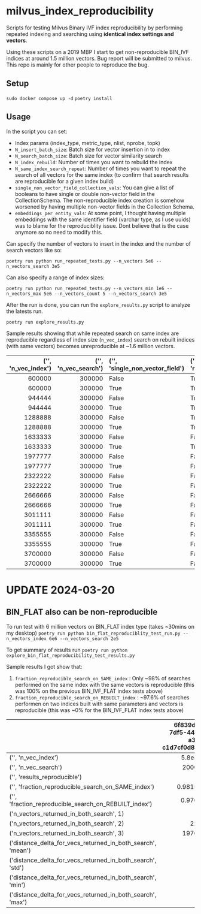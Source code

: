 # milvus_index_reproducibility
Scripts for testing Milvus Binary IVF index reproducibility by performing repeated indexing and searching using **identical index settings and vectors**.

Using these scripts on a 2019 MBP I start to get non-reproducible BIN_IVF indices at around 1.5 million vectors. Bug report will be submitted to milvus. This repo is mainly for other people to reproduce the bug.

## Setup
`sudo docker compose up -d`
`poetry install`

## Usage

In the script you can set:
* Index params (index_type, metric_type, nlist, nprobe, topk)
* `N_insert_batch_size`: Batch size for vector insertion in to index
* `N_search_batch_size`: Batch size for vector similarity search
* `N_index_rebuild`: Number of times you want to rebuild the index
* `N_same_index_search_repeat`: Number of times you want to repeat the search of all vectors for the same index (to confirm that search results are reproducible for a given index build)
* `single_non_vector_field_collection_vals`: You can give a list of booleans to have single or double non-vector field in the CollectionSchema. The non-reproducible index creation is somehow worsened by having multiple non-vector fields in the Collection Schema.
* `embeddings_per_entity_vals`: At some point, I thought having multiple embeddings with the same identifier field (varchar type, as I use uuids) was to blame for the reproduciblity issue. Dont believe that is the case anymore so no need to modify this.


Can specify the number of vectors to insert in the index and the number of search vectors like so:

`poetry run python run_repeated_tests.py --n_vectors 5e6 --n_vectors_search 3e5`

Can also specify a range of index sizes:

`poetry run python run_repeated_tests.py --n_vectors_min 1e6 --n_vectors_max 5e6 --n_vectors_count 5 --n_vectors_search 3e5`

After the run is done, you can run the `explore_results.py` script to analyze the latests run.

`poetry run explore_results.py`

Sample results showing that while repeated search on same index are reproducible regardless of index size (`n_vec_index`) search on rebuilt indices (with same vectors) becomes unreproducible at ~1.6 million vectors.

|   ('', 'n_vec_index') |   ('', 'n_vec_search') | ('', 'single_non_vector_field')   | ('', 'results_reproducible')   |   ('', 'fraction_reproducible_search_on_SAME_index') |   ('', 'fraction_reproducible_search_on_REBUILT_index') |   ('n_vectors_returned_in_both_search', 0) |   ('n_vectors_returned_in_both_search', 1) |   ('n_vectors_returned_in_both_search', 2) |   ('n_vectors_returned_in_both_search', 3) |
|----------------------:|-----------------------:|:----------------------------------|:-------------------------------|-----------------------------------------------------:|--------------------------------------------------------:|-------------------------------------------:|-------------------------------------------:|-------------------------------------------:|-------------------------------------------:|
|                600000 |                 300000 | False                             | True                           |                                                    1 |                                             1           |                                        nan |                                        nan |                                        nan |                                     300000 |
|                600000 |                 300000 | True                              | True                           |                                                    1 |                                             1           |                                        nan |                                        nan |                                        nan |                                     300000 |
|                944444 |                 300000 | False                             | True                           |                                                    1 |                                             1           |                                        nan |                                        nan |                                        nan |                                     300000 |
|                944444 |                 300000 | True                              | True                           |                                                    1 |                                             1           |                                        nan |                                        nan |                                        nan |                                     300000 |
|               1288888 |                 300000 | False                             | True                           |                                                    1 |                                             1           |                                        nan |                                        nan |                                        nan |                                     300000 |
|               1288888 |                 300000 | True                              | True                           |                                                    1 |                                             1           |                                        nan |                                        nan |                                        nan |                                     300000 |
|               1633333 |                 300000 | False                             | False                          |                                                    1 |                                             0.000186667 |                                     245109 |                                      51618 |                                       3215 |                                         58 |
|               1633333 |                 300000 | True                              | True                           |                                                    1 |                                             1           |                                        nan |                                        nan |                                        nan |                                     300000 |
|               1977777 |                 300000 | False                             | False                          |                                                    1 |                                             0.000183333 |                                     240587 |                                      55601 |                                       3755 |                                         57 |
|               1977777 |                 300000 | True                              | False                          |                                                    1 |                                             0.000156667 |                                     240376 |                                      55782 |                                       3792 |                                         50 |
|               2322222 |                 300000 | False                             | False                          |                                                    1 |                                             0.000146667 |                                     241095 |                                      55084 |                                       3776 |                                         45 |
|               2322222 |                 300000 | True                              | False                          |                                                    1 |                                             0.000196667 |                                     242241 |                                      54191 |                                       3506 |                                         62 |
|               2666666 |                 300000 | False                             | False                          |                                                    1 |                                             0.000176667 |                                     239356 |                                      56748 |                                       3839 |                                         57 |
|               2666666 |                 300000 | True                              | False                          |                                                    1 |                                             0.000183333 |                                     240905 |                                      55463 |                                       3576 |                                         56 |
|               3011111 |                 300000 | False                             | False                          |                                                    1 |                                             0.00021     |                                     240773 |                                      55547 |                                       3617 |                                         63 |
|               3011111 |                 300000 | True                              | False                          |                                                    1 |                                             0.000213333 |                                     238480 |                                      57410 |                                       4045 |                                         65 |
|               3355555 |                 300000 | False                             | False                          |                                                    1 |                                             0.00041     |                                     221374 |                                      72011 |                                       6487 |                                        128 |
|               3355555 |                 300000 | True                              | False                          |                                                    1 |                                             0.000203333 |                                     239318 |                                      56723 |                                       3894 |                                         65 |
|               3700000 |                 300000 | False                             | False                          |                                                    1 |                                             0.0002      |                                     236279 |                                      59469 |                                       4191 |                                         61 |
|               3700000 |                 300000 | True                              | False                          |                                                    1 |                                             0.00025     |                                     236061 |                                      59495 |                                       4367 |                                         77 |


# UPDATE 2024-03-20
## BIN_FLAT also can be non-reproducible

To run test with 6 million vectors on BIN_FLAT index type (takes ~30mins on my desktop)
`poetry run python bin_flat_reproduciblity_test_run.py --n_vectors_index 6e6 --n_vectors_search 2e5`

To get summary of results run
`poetry run python explore_bin_flat_reproducibility_test_results.py`

Sample results I got show that:
1. `fraction_reproducible_search_on_SAME_index` : Only ~98% of searches performed on the same index with the same vectors is reproducible (this was 100% on the previous BIN_IVF_FLAT index tests above)
2. `fraction_reproducible_search_on_REBUILT_index` : ~97.6% of searches performen on two indices built with same parameters and vectors is reproducible (this was ~0% for the BIN_IVF_FLAT index tests above)

|                                                             |   6f839d5f-7df5-44cc-a3f5-c1d7cf0d8cc3 |
|:------------------------------------------------------------|---------------------------------------:|
| ('', 'n_vec_index')                                         |                               5.8e+06  |
| ('', 'n_vec_search')                                        |                          200000        |
| ('', 'results_reproducible')                                |                               0        |
| ('', 'fraction_reproducible_search_on_SAME_index')          |                               0.981555 |
| ('', 'fraction_reproducible_search_on_REBUILT_index')       |                               0.97602  |
| ('n_vectors_returned_in_both_search', 1)                    |                              24        |
| ('n_vectors_returned_in_both_search', 2)                    |                            2280        |
| ('n_vectors_returned_in_both_search', 3)                    |                          197696        |
| ('distance_delta_for_vecs_returned_in_both_search', 'mean') |                               0        |
| ('distance_delta_for_vecs_returned_in_both_search', 'std')  |                               0        |
| ('distance_delta_for_vecs_returned_in_both_search', 'min')  |                               0        |
| ('distance_delta_for_vecs_returned_in_both_search', 'max')  |                               0        |